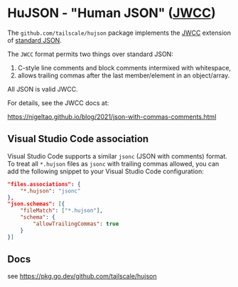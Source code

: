# HuJSON - "Human JSON" ([JWCC](https://nigeltao.github.io/blog/2021/json-with-commas-comments.html))

The `github.com/tailscale/hujson` package implements
the [JWCC](https://nigeltao.github.io/blog/2021/json-with-commas-comments.html) extension
of [standard JSON](https://datatracker.ietf.org/doc/html/rfc8259).

The `JWCC` format permits two things over standard JSON:

1. C-style line comments and block comments intermixed with whitespace,
2. allows trailing commas after the last member/element in an object/array.

All JSON is valid JWCC.

For details, see the JWCC docs at:

https://nigeltao.github.io/blog/2021/json-with-commas-comments.html

## Visual Studio Code association

Visual Studio Code supports a similar `jsonc` (JSON with comments) format. To
treat all `*.hujson` files as `jsonc` with trailing commas allowed, you can add
the following snippet to your Visual Studio Code configuration:

```json
"files.associations": {
    "*.hujson": "jsonc"
},
"json.schemas": [{
    "fileMatch": ["*.hujson"],
    "schema": {
        "allowTrailingCommas": true
    }
}]
```

## Docs
see https://pkg.go.dev/github.com/tailscale/hujson
